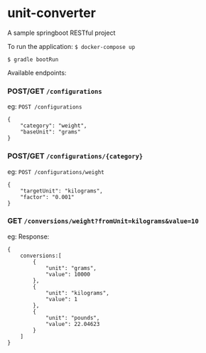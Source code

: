 # unit-converter
A sample springboot RESTful project

To run the application:
`$ docker-compose up`

`$ gradle bootRun`


Available endpoints:

### POST/GET `/configurations`

eg: `POST /configurations`
```
{
    "category": "weight",
    "baseUnit": "grams"
}
```

### POST/GET `/configurations/{category}`

eg: `POST /configurations/weight`
```
{
    "targetUnit": "kilograms",
    "factor": "0.001"
}
```

### GET `/conversions/weight?fromUnit=kilograms&value=10`
eg: Response:

```
{
    conversions:[
        {
            "unit": "grams",
            "value": 10000
        },
        {
            "unit": "kilograms",
            "value": 1
        },
        {
            "unit": "pounds",
            "value": 22.04623
        }
    ]
}
```
